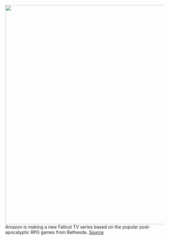 <img src='https://cdn.vox-cdn.com/thumbor/dEQrYSQePcW7d66RcXu2hHs7HMw=/0x0:2094x1400/1200x800/filters:focal(880x533:1214x867)/cdn.vox-cdn.com/uploads/chorus_image/image/67010704/Screen_Shot_2020_07_02_at_12.58.51_PM.0.png' width='700px' /><br/>
Amazon is making a new Fallout TV series based on the popular post-apocalyptic RPG games from Bethesda.
<a href='https://www.theverge.com/21311513/amazon-fallout-tv-show-prime-video-westworld-creators-bethesda'> Source <a/>